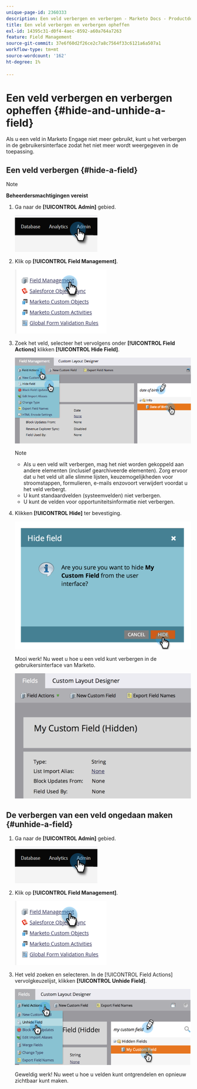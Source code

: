 ```yaml
---
unique-page-id: 2360333
description: Een veld verbergen en verbergen - Marketo Docs - Productdocumentatie
title: Een veld verbergen en verbergen opheffen
exl-id: 14395c31-d0f4-4aec-8592-a60a764a7263
feature: Field Management
source-git-commit: 37e6f60d2f26ce2c7a8c7564f33c6121a6a507a1
workflow-type: tm+mt
source-wordcount: '162'
ht-degree: 1%

---
```


# Een veld verbergen en verbergen opheffen {#hide-and-unhide-a-field}

Als u een veld in Marketo Engage niet meer gebruikt, kunt u het verbergen in de gebruikersinterface zodat het niet meer wordt weergegeven in de toepassing.

## Een veld verbergen {#hide-a-field}

>[!NOTE]
>
>**Beheerdersmachtigingen vereist**

1. Ga naar de **[!UICONTROL Admin]** gebied.

   ![](assets/hide-and-unhide-a-field-1.png)

1. Klik op **[!UICONTROL Field Management]**.

   ![](assets/hide-and-unhide-a-field-2.png)

1. Zoek het veld, selecteer het vervolgens onder **[!UICONTROL Field Actions]** klikken **[!UICONTROL Hide Field]**.

   ![](assets/hide-and-unhide-a-field-3.png)

   >[!NOTE]
   >
   >* Als u een veld wilt verbergen, mag het niet worden gekoppeld aan andere elementen (inclusief gearchiveerde elementen). Zorg ervoor dat u het veld uit alle slimme lijsten, keuzemogelijkheden voor stroomstappen, formulieren, e-mails enzovoort verwijdert voordat u het veld verbergt.
   >* U kunt standaardvelden (systeemvelden) niet verbergen.
   >* U kunt de velden voor opportuniteitsinformatie niet verbergen.

1. Klikken **[!UICONTROL Hide]** ter bevestiging.

   ![](assets/hide-and-unhide-a-field-4.png)

   Mooi werk! Nu weet u hoe u een veld kunt verbergen in de gebruikersinterface van Marketo.

   ![](assets/hide-and-unhide-a-field-5.png)

## De verbergen van een veld ongedaan maken {#unhide-a-field}

1. Ga naar de **[!UICONTROL Admin]** gebied.

   ![](assets/hide-and-unhide-a-field-6.png)

1. Klik op **[!UICONTROL Field Management]**.

   ![](assets/hide-and-unhide-a-field-7.png)

1. Het veld zoeken en selecteren. In de [!UICONTROL Field Actions] vervolgkeuzelijst, klikken **[!UICONTROL Unhide Field]**.

   ![](assets/hide-and-unhide-a-field-8.png)

   Geweldig werk! Nu weet u hoe u velden kunt ontgrendelen en opnieuw zichtbaar kunt maken.

